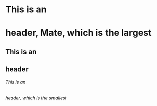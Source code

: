 # This is an <h1> header, Mate, which is the largest
## This is an <h2> header
###### This is an <h6> header, which is the smallest
